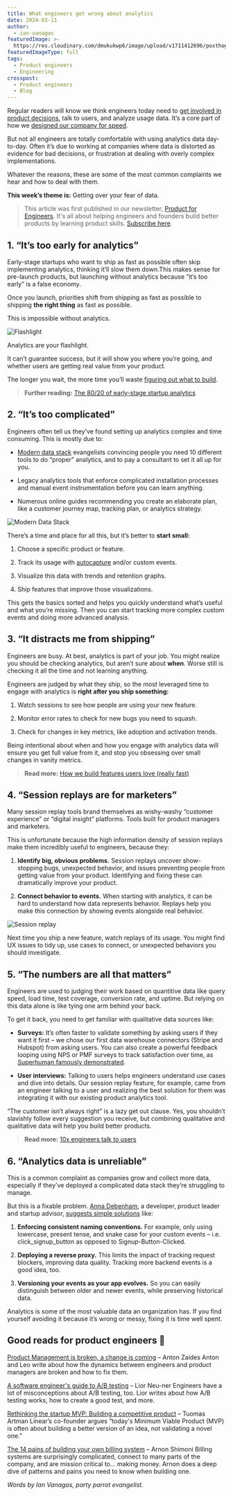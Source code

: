 ```yaml
---
title: What engineers get wrong about analytics
date: 2024-03-11
author:
  - ian-vanagas
featuredImage: >-
  https://res.cloudinary.com/dmukukwp6/image/upload/v1711412696/posthog.com/contents/images/blog/misconceptions-about-analytics/analytics.webp
featuredImageType: full
tags:
  - Product engineers
  - Engineering
crosspost:
  - Product engineers
  - Blog
---
```


Regular readers will know we think engineers today need to [get involved in product decisions](/blog/what-is-a-product-engineer), talk to users, and analyze usage data. It’s a core part of how we [designed our company for speed](https://newsletter.posthog.com/p/how-to-design-your-company-for-speed).

But not all engineers are totally comfortable with using analytics data day-to-day. Often it’s due to working at companies where data is distorted as evidence for bad decisions, or frustration at dealing with overly complex implementations.

Whatever the reasons, these are some of the most common complaints we hear and how to deal with them.

**This week’s theme is:** Getting over your fear of data.

> This article was first published in our newsletter, [Product for Engineers](https://newsletter.posthog.com/). It's all about helping engineers and founders build better products by learning product skills. [Subscribe here](https://newsletter.posthog.com/subscribe).

## 1. “It’s too early for analytics”

Early-stage startups who want to ship as fast as possible often skip implementing analytics, thinking it’ll slow them down.This makes sense for pre-launch products, but launching without analytics because “it’s too early” is a false economy. 

Once you launch, priorities shift from shipping as fast as possible to shipping **the right thing** as fast as possible. 

This is impossible without analytics.

![Flashlight](https://res.cloudinary.com/dmukukwp6/image/upload/v1711412693/posthog.com/contents/images/blog/misconceptions-about-analytics/flashlight.jpg)

Analytics are your flashlight.

It can’t guarantee success, but it will show you where you’re going, and whether users are getting real value from your product.

The longer you wait, the more time you’ll waste [figuring out what to build](https://newsletter.posthog.com/p/how-we-decide-what-to-build).

> **Further reading:** [The 80/20 of early-stage startup analytics](/founders/early-stage-analytics)

## 2. “It’s too complicated”

Engineers often tell us they’ve found setting up analytics complex and time consuming. This is mostly due to:

- [Modern data stack](/blog/modern-data-stack-sucks) evangelists convincing people you need 10 different tools to do “proper” analytics, and to pay a consultant to set it all up for you.

- Legacy analytics tools that enforce complicated installation processes and manual event instrumentation before you can learn anything.

- Numerous online guides recommending you create an elaborate plan, like a customer journey map, tracking plan, or analytics strategy.

![Modern Data Stack](https://res.cloudinary.com/dmukukwp6/image/upload/v1711412694/posthog.com/contents/images/blog/misconceptions-about-analytics/insights.jpg)

There’s a time and place for all this, but it’s better to **start small:**

1. Choose a specific product or feature.

2. Track its usage with [autocapture](/docs/product-analytics/autocapture) and/or custom events.

3. Visualize this data with trends and retention graphs.

4. Ship features that improve those visualizations.

This gets the basics sorted and helps you quickly understand what’s useful and what you’re missing. Then you can start tracking more complex custom events and doing more advanced analysis.

## 3. “It distracts me from shipping”

Engineers are busy. At best, analytics is part of your job. You might realize you should be checking analytics, but aren’t sure about **when**. Worse still is checking it all the time and not learning anything.

Engineers are judged by what they ship, so the most leveraged time to engage with analytics is **right after you ship something:**

1. Watch sessions to see how people are using your new feature.

2. Monitor error rates to check for new bugs you need to squash.

3. Check for changes in key metrics, like adoption and activation trends.

Being intentional about when and how you engage with analytics data will ensure you get full value from it, and stop you obsessing over small changes in vanity metrics.

> **Read more:** [How we build features users love (really fast)](/product-engineers/measuring-feature-success)

## 4. “Session replays are for marketers”

Many session replay tools brand themselves as wishy-washy “customer experience” or “digital insight” platforms. Tools built for product managers and marketers.

This is unfortunate because the high information density of session replays make them incredibly useful to engineers, because they:

1. **Identify big, obvious problems.** Session replays uncover show-stopping bugs, unexpected behavior, and issues preventing people from getting value from your product. Identifying and fixing these can dramatically improve your product.

2. **Connect behavior to events.** When starting with analytics, it can be hard to understand how data represents behavior. Replays help you make this connection by showing events alongside real behavior.

![Session replay](https://res.cloudinary.com/dmukukwp6/image/upload/v1711412695/posthog.com/contents/images/blog/misconceptions-about-analytics/session-replay.png)

Next time you ship a new feature, watch replays of its usage. You might find UX issues to tidy up, use cases to connect, or unexpected behaviors you should investigate.

## 5. “The numbers are all that matters”

Engineers are used to judging their work based on quantitive data like query speed, load time, test coverage, conversion rate, and uptime. But relying on this data alone is like tying one arm behind your back.

To get it back, you need to get familiar with qualitative data sources like:

- **Surveys:** It’s often faster to validate something by asking users if they want it first – we chose our first data warehouse connectors (Stripe and Hubspot) from asking users. You can also create a powerful feedback looping using NPS or PMF surveys to track satisfaction over time, as [Superhuman famously demonstrated](https://review.firstround.com/how-superhuman-built-an-engine-to-find-product-market-fit/).

- **User interviews:** Talking to users helps engineers understand use cases and dive into details. Our session replay feature, for example, came from an engineer talking to a user and realizing the best solution for them was integrating it with our existing product analytics tool.

“The customer isn’t always right” is a lazy get out clause. Yes, you shouldn’t slavishly follow every suggestion you receive, but combining qualitative and qualitative data will help you build better products.

> **Read more:** [10x engineers talk to users](/product-engineers/10x-engineers-do-user-interviews)

## 6. “Analytics data is unreliable”

This is a common complaint as companies grow and collect more data, especially if they’ve deployed a complicated data stack they’re struggling to manage.

But this is a fixable problem. [Anna Debenham](https://www.linkedin.com/in/anna-debenham/), a developer, product leader and startup advisor, [suggests simple solutions](/product-engineers/5-ways-to-improve-analytics-data) like:

1. **Enforcing consistent naming conventions.** For example, only using lowercase, present tense, and snake case for your custom events – i.e. click_signup_button as opposed to Signup-Button-Clicked.

2. **Deploying a reverse proxy.** This limits the impact of tracking request blockers, improving data quality. Tracking more backend events is a good idea, too.

3. **Versioning your events as your app evolves.** So you can easily distinguish between older and newer events, while preserving historical data.

Analytics is some of the most valuable data an organization has. If you find yourself avoiding it because it’s wrong or messy, fixing it is time well spent.

## Good reads for product engineers 📖

[Product Management is broken, a change is coming](https://zaidesanton.substack.com/p/product-management-is-broken-and) – Anton Zaides
Anton and Leo write about how the dynamics between engineers and product managers are broken and how to fix them.

[A software engineer's guide to A/B testing](/product-engineers/ab-testing-guide-for-engineers) – Lior Neu-ner
Engineers have a lot of misconceptions about A/B testing, too. Lior writes about how A/B testing works, how to create a good test, and more.

[Rethinking the startup MVP: Building a competitive product](https://linear.app/blog/rethinking-the-startup-mvp-building-a-competitive-product) – Tuomas Artman
Linear’s co-founder argues “today's Minimum Viable Product (MVP) is often about building a better version of an idea, not validating a novel one.”

[The 14 pains of building your own billing system](https://arnon.dk/the-14-pains-of-billing/) – Arnon Shimoni
Billing systems are surprisingly complicated, connect to many parts of the company, and are mission critical to… making money. Arnon does a deep dive of patterns and pains you need to know when building one.

*Words by Ian Vanagas, party parrot evangelist.*
